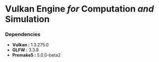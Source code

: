 # **V**ulkan **E**ngine *for* **C**omputation *and* **S**imulation

### Dependencies

- **Vulkan :** 1.3.275.0
- **GLFW :** 3.3.8
- **Premake5 :** 5.0.0-beta2